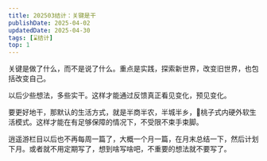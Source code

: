 ```yaml
---
title: 202503结计：关键是干
publishDate: 2025-04-02
updatedDate: 2025-04-30
tags: [⌛结计]
top: 1
---
```


关键是做了什么，而不是说了什么。重点是实践，探索新世界，改变旧世界，也包括改变自己。

以后少些想法，多些实干。这样才能通过反馈真正看见变化，预见变化。

要更好地干，那默认的生活方式，就是半商半农，半城半乡，🍑桃子式内硬外软生活模式。这样才能在有足够保障的情况下，不受限不束手束脚。

逍遥游栏目以后也不再每周一篇了，大概一个月一篇，在月末总结一下，然后计划下月。或者就不用定期写了，想到啥写啥吧，不重要的想法就不要写了。

